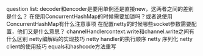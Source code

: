 question list:
decoder和encoder是要用单例还是直接new，这两者之间的差别是什么？
在使用ConcurrentHashMap的时候需要加锁吗？或者说使用ConcurrentHashMap有什么注意事项
在配置netty的时候哪些socket参数需要配置，他们又是什么意思？
channelHandlercontext.write和channel.write之间有什么区别
netty编解码的实现技巧
netty handler的执行顺序
netty 序列化
netty client的使用技巧
equals和hashcode方法重写


